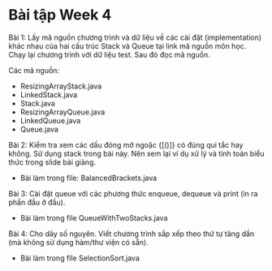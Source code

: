 # Bài tập Week 4
Bài 1: Lấy mã nguồn chương trình và dữ liệu về các cài đặt (implementation) khác nhau của hai cấu trúc Stack và Queue tại link mã nguồn môn học. Chạy lại chương trình với dữ liệu test. Sau đó đọc mã nguồn.

Các mã nguồn:
- ResizingArrayStack.java
- LinkedStack.java
- Stack.java
- ResizingArrayQueue.java
- LinkedQueue.java
- Queue.java


Bài 2: Kiểm tra xem các dấu đóng mở ngoặc {[()]} có đúng qui tắc hay không.
Sử dụng stack trong bài này. Nên xem lại ví dụ xử lý và tính toán biểu thức trong slide bài giảng.
- Bài làm trong file: BalancedBrackets.java


Bài 3: Cài đặt queue với các phương thức enqueue, dequeue và print (in ra phần đầu ở đầu).
- Bài làm trong file QueueWithTwoStacks.java


Bài 4: Cho dãy số nguyên. Viết chương trình sắp xếp theo thứ tự tăng dần (mà không sử dụng hàm/thư viện có sẵn).
- Bài làm trong file SelectionSort.java